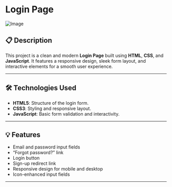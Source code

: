 # Login Page

![Image](https://github.com/user-attachments/assets/b538e7e0-010c-49ca-bf45-cb15b261026e)

## 📋 Description

This project is a clean and modern **Login Page** built using **HTML**, **CSS**, and **JavaScript**. It features a responsive design, sleek form layout, and interactive elements for a smooth user experience.

---

## 🛠 Technologies Used

- **HTML5**: Structure of the login form.
- **CSS3**: Styling and responsive layout.
- **JavaScript**: Basic form validation and interactivity.

---

## 💡 Features

- Email and password input fields
- “Forgot password?” link
- Login button
- Sign-up redirect link
- Responsive design for mobile and desktop
- Icon-enhanced input fields

---

